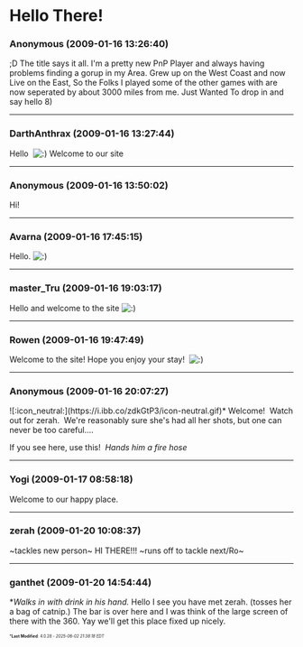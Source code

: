 # Hello There!

### **Anonymous** (2009-01-16 13:26:40)

;D
The title says it all. I'm a pretty new PnP Player and always having problems finding a gorup in my Area. Grew up on the West Coast and now Live on the East, So the Folks I played some of the other games with are now seperated by about 3000 miles from me.
Just Wanted To drop in and say hello 8)

---

### **DarthAnthrax** (2009-01-16 13:27:44)

Hello  <!-- s:) -->![:)](https://i.ibb.co/8LPNcWCM/icon-e-smile.gif)<!-- s:) -->
Welcome to our site

---

### **Anonymous** (2009-01-16 13:50:02)

Hi!

---

### **Avarna** (2009-01-16 17:45:15)

Hello. <!-- s:) -->![:)](https://i.ibb.co/8LPNcWCM/icon-e-smile.gif)<!-- s:) -->

---

### **master_Tru** (2009-01-16 19:03:17)

Hello and welcome to the site <!-- s:) -->![:)](https://i.ibb.co/8LPNcWCM/icon-e-smile.gif)<!-- s:) -->

---

### **Rowen** (2009-01-16 19:47:49)

Welcome to the site! Hope you enjoy your stay!  <!-- s:) -->![:)](https://i.ibb.co/8LPNcWCM/icon-e-smile.gif)<!-- s:) -->

---

### **Anonymous** (2009-01-16 20:07:27)

<!-- s:- -->![:icon_neutral:](https://i.ibb.co/zdkGtP3/icon-neutral.gif)<!-- s:- -->* Welcome!  Watch out for zerah.  We're reasonably sure she's had all her shots, but one can never be too careful....
If you see here, use this!  *Hands him a fire hose*

---

### **Yogi** (2009-01-17 08:58:18)

Welcome to our happy place.

---

### **zerah** (2009-01-20 10:08:37)

~tackles new person~ HI THERE!!! ~runs off to tackle next/Ro~

---

### **ganthet** (2009-01-20 14:54:44)

**Walks in with drink in his hand.* Hello I see you have met zerah. (tosses her a bag of catnip.) The bar is over here and I was think of the large screen of there with the 360. Yay we'll get this place fixed up nicely.



<span style="font-size: 0.5em;">***Last Modified**: 4.0.28 - *2025-06-02 21:38:18 EDT*</span>